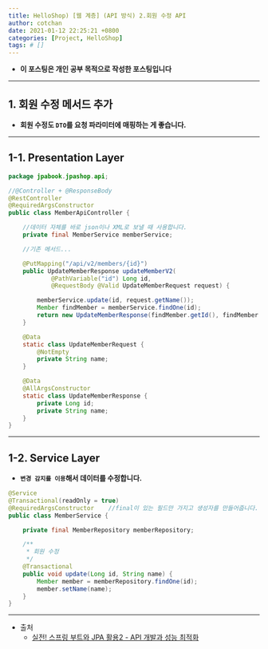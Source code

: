 ```yaml
---
title: HelloShop) [웹 계층] (API 방식) 2.회원 수정 API
author: cotchan
date: 2021-01-12 22:25:21 +0800
categories: [Project, HelloShop]
tags: # []
---
```


+ **이 포스팅은 개인 공부 목적으로 작성한 포스팅입니다**

---

## 1. 회원 수정 메서드 추가 

+ **회원 수정도 `DTO`를 요청 파라미터에 매핑하는 게 좋습니다.**

---

## 1-1. Presentation Layer

```java
package jpabook.jpashop.api;

//@Controller + @ResponseBody
@RestController
@RequiredArgsConstructor
public class MemberApiController {

    //데이터 자체를 바로 json이나 XML로 보낼 때 사용합니다.
    private final MemberService memberService;

    //기존 메서드...

    @PutMapping("/api/v2/members/{id}")
    public UpdateMemberResponse updateMemberV2(
            @PathVariable("id") Long id,
            @RequestBody @Valid UpdateMemberRequest request) {

        memberService.update(id, request.getName());
        Member findMember = memberService.findOne(id);
        return new UpdateMemberResponse(findMember.getId(), findMember.getName());
    }

    @Data
    static class UpdateMemberRequest {
        @NotEmpty
        private String name;
    }

    @Data
    @AllArgsConstructor
    static class UpdateMemberResponse {
        private Long id;
        private String name;
    }
}
```

---

## 1-2. Service Layer

+ **`변경 감지를 이용`해서 데이터를 수정합니다.**

```java
@Service
@Transactional(readOnly = true)
@RequiredArgsConstructor    //final이 있는 필드만 가지고 생성자를 만들어줍니다.
public class MemberService {

    private final MemberRepository memberRepository;

    /**
     * 회원 수정
     */
    @Transactional
    public void update(Long id, String name) {
        Member member = memberRepository.findOne(id);
        member.setName(name);
    }
}
```

---

+ 출처
    + [실전! 스프링 부트와 JPA 활용2 - API 개발과 성능 최적화](https://www.inflearn.com/course/%EC%8A%A4%ED%94%84%EB%A7%81%EB%B6%80%ED%8A%B8-JPA-API%EA%B0%9C%EB%B0%9C-%EC%84%B1%EB%8A%A5%EC%B5%9C%EC%A0%81%ED%99%94/dashboard)
